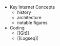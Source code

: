 - Key Internet Concepts
	- history
	- architecture
	- notable figures
- Coding
	- [[Git]]
	- [[Logseq]]